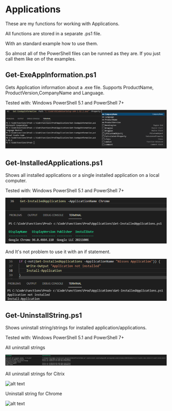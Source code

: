 # Applications

These are my functions for working with Applications.

All functions are stored in a separate .ps1 file.

With an standard example how to use them.

So almost all of the PowerShell files can be runned as they are.
If you just call them like on of the examples.

Get-ExeAppInformation.ps1
------------------
Gets Application information about a .exe file.
Supports ProductName, ProductVersion,CompanyName and Language.

Tested with:
Windows PowerShell 5.1 and PowerShell 7+

![alt text](https://github.com/PowerShellFredrik/PowerShellFunctions/blob/main/Applications/Pictures/Get-ExeAppInformation01.png?raw=true)

Get-InstalledApplications.ps1
------------------
Shows all installed applications or a single installed application on a local computer.

Tested with:
Windows PowerShell 5.1 and PowerShell 7+

![alt text](https://github.com/PowerShellFredrik/PowerShellFunctions/blob/main/Applications/Pictures/Get-InstalledApplications01.png?raw=true)

And It's not problem to use it with an if statement.

![alt text](https://github.com/PowerShellFredrik/PowerShellFunctions/blob/main/Applications/Pictures/Get-InstalledApplications02.png?raw=true)

Get-UninstallString.ps1
------------------
Shows uninstall string/strings for installed application/applications.

Tested with:
Windows PowerShell 5.1 and PowerShell 7+

All uninstall strings

![alt text](https://github.com/PowerShellFredrik/PowerShellFunctions/blob/main/Applications/Pictures/Get-UninstallString01.png?raw=true)

All uninstall strings for Citrix

![alt text](https://github.com/PowerShellFredrik/PowerShellFunctions/blob/main/Applications/Pictures/Get-Get-UninstallString02.png?raw=true)

Uninstall string for Chrome

![alt text](https://github.com/PowerShellFredrik/PowerShellFunctions/blob/main/Applications/Pictures/Get-Get-UninstallString03.png?raw=true)